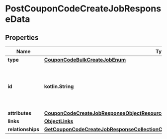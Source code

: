 
# PostCouponCodeCreateJobResponseData

## Properties
| Name | Type | Description | Notes |
| ------------ | ------------- | ------------- | ------------- |
| **type** | [**CouponCodeBulkCreateJobEnum**](CouponCodeBulkCreateJobEnum.md) |  |  |
| **id** | **kotlin.String** | Unique identifier for retrieving the job. Generated by Klaviyo. |  |
| **attributes** | [**CouponCodeCreateJobResponseObjectResourceAttributes**](CouponCodeCreateJobResponseObjectResourceAttributes.md) |  |  |
| **links** | [**ObjectLinks**](ObjectLinks.md) |  |  |
| **relationships** | [**GetCouponCodeCreateJobResponseCollectionCompoundDocumentDataInnerAllOfRelationships**](GetCouponCodeCreateJobResponseCollectionCompoundDocumentDataInnerAllOfRelationships.md) |  |  [optional] |



